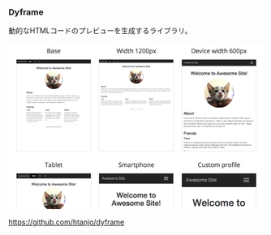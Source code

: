 ### Dyframe
動的なHTMLコードのプレビューを生成するライブラリ。

![Dyframe](img/ss-dyframe.png)

<https://github.com/htanjo/dyframe>
